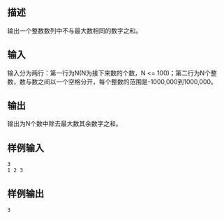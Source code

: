 ## 描述


输出一个整数数列中不与最大数相同的数字之和。

## 输入


输入分为两行：第一行为N(N为接下来数的个数，N <= 100)；第二行为N个整数，数与数之间以一个空格分开，每个整数的范围是-1000,000到1000,000。

## 输出


输出为N个数中除去最大数其余数字之和。

## 样例输入


```
3
1 2 3 
```


## 样例输出


```
3
```


